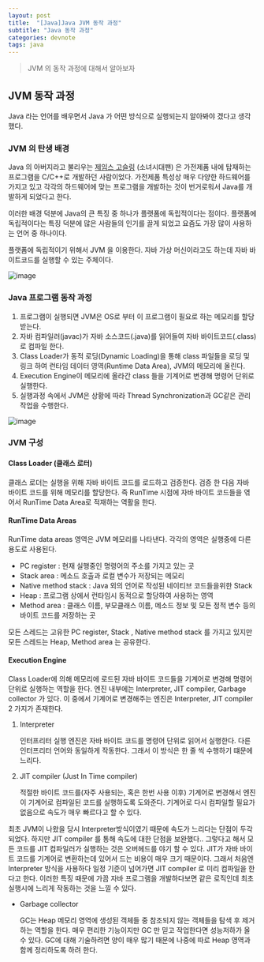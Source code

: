 ```yaml
---
layout: post
title:  "[Java]Java JVM 동작 과정"
subtitle: "Java 동작 과정"
categories: devnote
tags: java
---
```


> JVM 의 동작 과정에 대해서 알아보자

## JVM 동작 과정

Java 라는 언어를 배우면서 Java 가 어떤 방식으로 실행되는지 알아봐야 겠다고 생각했다.

### JVM 의 탄생 배경

Java 의 아버지라고 불리우는 [제임스 고슬링](https://ko.wikipedia.org/wiki/제임스_고슬링) (소녀시대팬) 은 가전제품 내에 탑재하는 프로그램을 C/C++로 개발하던 사람이었다. 가전제품 특성상 매우 다양한 하드웨어를 가지고 있고 각각의 하드웨어에 맞는 프로그램을 개발하는 것이 번거로워서 Java를 개발하게 되었다고 한다.

이러한 배경 덕분에 Java의 큰 특징 중 하나가 플랫폼에 독립적이다는 점이다. 플랫폼에 독립적이다는 특징 덕분에 많은 사람들의 인기를 끌게 되었고 요즘도 가장 많이 사용하는 언어 중 하나이다.

플랫폼에 독립적이기 위해서 JVM 을 이용한다. 자바 가상 머신이라고도 하는데 자바 바이트코드를 실행할 수 있는 주체이다.

![image](https://user-images.githubusercontent.com/32893340/59729700-95e52a80-927a-11e9-8a5c-bfdecbf3716a.png)

### Java 프로그램 동작 과정

1. 프로그램이 실행되면 JVM은 OS로 부터 이 프로그램이 필요로 하는 메모리를 할당 받는다.
2. 자바 컴파일러(javac)가 자바 소스코드(.java)를 읽어들여 자바 바이트코드(.class)로 컴파일 한다.
3. Class Loader가 동적 로딩(Dynamic Loading)을 통해 class 파일들을 로딩 및 링크 하여 런타임 데이터 영역(Runtime Data Area), JVM의 메모리에 올린다.
4. Execution Engine이 메모리에 올라간 class 들을 기계어로 변경해 명령어 단위로 실행한다.
5. 실행과정 속에서 JVM은 상황에 따라 Thread Synchronization과 GC같은 관리작업을 수행한다.

![image](https://user-images.githubusercontent.com/32893340/59734414-50315d80-928c-11e9-9a25-35cf29675d29.png)

### JVM 구성

#### Class Loader (클래스 로터)

클래스 로더는 실행을 위해 자바 바이트 코드를 로드하고 검증한다. 검증 한 다음 자바 바이트 코드를 위해 메모리를 할당한다. 즉 RunTime 시점에 자바 바이트 코드들을 엮어서 RunTime Data Area로 적재하는 역활을 한다.

#### RunTime Data Areas 

RunTime data areas  영역은 JVM 메모리를 나타낸다. 각각의 영역은 실행중에 다른 용도로 사용된다.

- PC register : 현재 실행중인 명령어의 주소를 가지고 있는 곳
- Stack area : 메소드 호출과 로컬 변수가 저장되는 메모리 
- Native method stack : Java 외의 언어로 작성된 네이티브 코드들을위한 Stack 
- Heap : 프로그램 상에서 런타임시 동적으로 할당하여 사용하는 영역
- Method area : 클래스 이름, 부모클래스 이름, 메소드 정보 및 모든 정적 변수 등의 바이트 코드를 저장하는 곳

모든 스레드는 고유한 PC register, Stack , Native method stack 를 가지고 있지만 모든 스레드는 Heap, Method area 는 공유한다.

#### **Execution Engine**

Class Loader에 의해 메모리에 로드된 자바 바이트 코드들을 기계어로 변경해 명령어 단위로 실행하는 역할을 한다.  엔진 내부에는 Interpreter, JIT compiler, Garbage collector 가 있다. 이 중에서 기계어로 변경해주는 엔진은 Interpreter, JIT compiler 2 가지가 존재한다.

1. Interpreter

   인터프리터 실행 엔진은 자바 바이트 코드를 명령어 단위로 읽어서 실행한다. 다른 인터프리터 언어와 동일하게 작동한다. 그래서 이 방식은 한 줄 씩 수행하기 떄문에 느리다.

2. JIT compiler (Just In Time compiler)

   적절한 바이트 코드를(자주 사용되는, 혹은 한번 사용 이후) 기계어로 변경해서 엔진이 기계어로 컴파일된 코드를 실행하도록 도와준다. 기계어로 다시 컴파일할 필요가 없음으로 속도가 매우 빠르다고 할 수 있다.

최초 JVM이 나왔을 당시 Interpreter방식이였기 때문에 속도가 느리다는 단점이 두각되었다. 하지만 JIT compiler 를 통해 속도에 대한 단점을 보완했다.. 그렇다고 해서 모든 코드를 JIT 컴파일러가 실행하는 것은 오버헤드를 야기 할 수 있다.  JIT가 자바 바이트 코드를 기계어로 변환하는데 있어서 드는 비용이 매우 크기 때문이다. 그래서 처음엔 Interpreter 방식을 사용하다 일정 기준이 넘어가면 JIT compiler 로 미리 컴파일을 한다고 한다. 이러한 특징 때문에 가끔 자바 프로그램을 개발하다보면 같은 로직인데 최초 실행시에 느리게 작동하는 것을 느낄 수 있다.

- Garbage collector

   GC는 Heap 메모리 영역에 생성된 객체들 중 참조되지 않는 객체들을 탐색 후 제거하는 역할을 한다. 매우 편리한 기능이지만 GC 만 믿고 작업한다면 성능저하가 올 수 있다. GC에 대해 기술하려면 양이 매우 많기 때문에 나중에 따로 Heap 영역과 함께 정리하도록 하려 한다.
